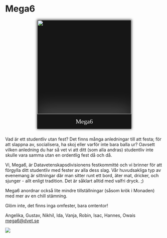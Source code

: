 <style>
    .committee-page-holder {
        display: flex;
        hyphens: auto;
        word-wrap: break-word;
        flex-direction: row;
        overflow-wrap: break-word;
        gap: 40px;
        align-items: flex-start;
        justify-content: space-between;
        flex-wrap: wrap;
    }

    .committee-page-text {
        max-width: 700px;
    }

    @media (max-width: 1100px) {
        .committee-page-holder {
            gap: 10px;
            flex-direction: column-reverse;
            align-items: center;
            justify-content: start;
        }
    }

    .committee-page-image {
        display: grid;
        grid-template-rows: auto auto;
        min-width: 300px;
        background-color: #161616;
        overflow: hidden;
        box-shadow: 0px 0px 7px 1px rgba(0, 0, 0, 0.75);
    }
    .committee-page-image div { 
        display: flex;
        justify-content: center;
        align-items: center;
    }
    .committee-page-image div img {
        width: 300px;
    }
    .committee-page-image span {
        color: white;
        text-align: center;
        font-size: 1.4em;
        line-height: 1.4em;
        padding: 10px;
        box-shadow: 0px -15px 56px 4px rgba(255, 255, 255, 0.25);
        font-family: "Press Start 2P";
    }
</style>

# Mega6
<div class="committee-page-holder">
    <div lang="se-SE" class="committee-page-text">
        <p>
            Vad är ett studentliv utan fest? Det finns många anledningar till att festa;
            för att slappna av, socialisera, ha skoj eller varför inte bara balla ur?
            Oavsett vilken anledning du har så vet vi att ditt (som alla andras) studentliv
            inte skulle vara samma utan en ordentlig fest då och då.
        </p>
        <p>
            Vi, Mega6, är Datavetenskapsdivisionens festkommitté och vi brinner för att
            förgylla ditt studentliv med fester av alla dess slag. Vår huvudsakliga typ av
            evenemang är sittningar där man sitter runt ett bord, äter mat, dricker, och sjunger 
            - allt enligt tradition. Det är såklart alltid med valfri dryck. ;)
        </p>
        <p>
            Mega6 anordnar också lite mindre tillställningar (såsom krök i Monaden) med mer av en chill stämning.
        </p>
        <p>
            Glöm inte, det finns inga omfester, bara omtentor!
        </p>
        <p>
            Angelika, Gustav, Nikhil, Ida, Vanja, Robin, Isac, Hannes, Owais <br>
            <a href="mailto:mega6@dvet.se">mega6@dvet.se</a>
        </p>
        <img src="https://media.tenor.com/C7BqqYKGuOUAAAAC/megaman-dance.gif"/>
    </div>
    <div class="committee-page-image">
        <div>
            <img src="https://www.dvet.se/uploads/samuel/DSCF6778_1_4014090a898067f16dd1c458796ff18b.jpg" />
        </div>
        <span>Mega6</span>
    </div>
</div>
